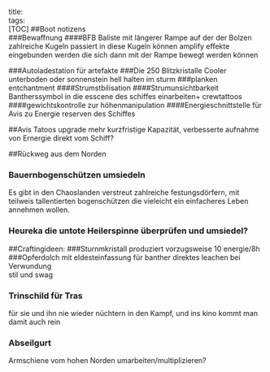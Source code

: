 title:   
tags:   
[TOC]
##Boot notizens  
###Bewaffnung
####BFB
Baliste mit längerer Rampe auf der der Bolzen zahlreiche Kugeln passiert in diese Kugeln können amplify effekte eingebunden werden die sich dann mit der Rampe bewegt werden können

###Autoladestation für artefakte
###Die 250 Blitzkristalle
Cooler unterboden oder sonnenstein hell halten im sturm
###planken entchantment
####Strumstbilisation
####Strumunsichtbarkeit
Bantherssymbol in die esscene des schiffes einarbeiten+ crewtattoos
####gewichtskontrolle zur höhenmanipulation
####Energieschnittstelle für Avis zu Energie reserven des Schiffes

##Avis Tatoos upgrade
mehr kurzfristige Kapazität, verbesserte aufnahme von Ernergie direkt vom Schiff?

##Rückweg aus dem Norden
### Bauernbogenschützen umsiedeln  
Es gibt in den Chaoslanden verstreut zahlreiche festungsdörfern, mit teilweis tallentierten bogenschützen die vieleicht ein einfacheres Leben annehmen wollen.  
### Heureka die untote Heilerspinne überprüfen und umsiedel?   


##Craftingideen:
###Sturnmkristall
produziert vorzugsweise 10 energie/8h 
###Opferdolch mit eldesteinfassung für banther
direktes leachen bei Verwundung  
stil und swag
### Trinschild für Tras  
für sie und ihn nie wieder nüchtern in den Kampf, und ins kino kommt man damit auch rein
### Abseilgurt
Armschiene vom hohen Norden umarbeiten/multiplizieren?
